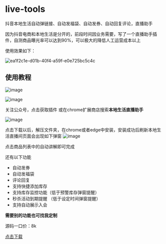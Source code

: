 # live-tools
抖音本地生活自动弹链接、自动发福袋、自动发券、自动回复评论，直播助手

因为抖音电商和本地生活是分开的，前段时间因业务需要，写了一个直播助手插件，自测商品曝光率可以达到90%，可以极大的降低人工运营成本以上

使用效果如下：

![ea1f2c1e-d01b-40f4-a59f-e0e725bc5c4c](https://github.com/woftsun/live-tools/assets/139890307/467ffb63-cd6a-4fc0-93b1-cd0c29462e26)




## 使用教程
![image](https://github.com/woftsun/live-tools/assets/139890307/68b91296-3e4f-4b9a-9f2b-6656ce77e8cc)

![image](https://github.com/woftsun/live-tools/assets/139890307/2e3e56c4-062e-49c4-b23d-4f39eefd233e)



关注公众号，点击获取插件 或在chrome扩展商店搜索**本地生活直播助手**

![image](https://github.com/woftsun/live-tools/assets/139890307/e8876f3d-667d-4d25-9820-0cc879c53989)


点击下载以后，解压文件夹，在chrome或者edge中安装，安装成功后刷新本地生活直播间页面会出现如下弹窗
![image](https://github.com/woftsun/live-tools/assets/139890307/74c91a2f-895b-4fab-b140-de63a2317a3c)


点击商品列表中的自动讲解即可完成


还有以下功能
 -  自动发券
 -  自动发福袋
 -  评论回复
 -  支持快捷添加库存
 -  支持库存监控功能（低于预警库存弹窗提醒）
 -  秒杀活动到期提醒 （低于设定时间弹窗提醒）
 -  支持自动展示入会

 **需要别的功能也可找我定制**

源码一口价：8k


[点击下载](https://tools.woftsun.cn/livetools2.5.2.zip)






